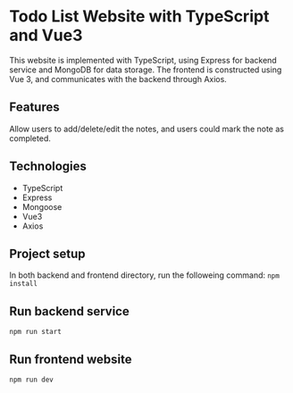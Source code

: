 # Todo List Website with TypeScript and Vue3

This website is implemented with TypeScript, using Express for backend service and MongoDB for data storage. The frontend is constructed using Vue 3, and communicates with the backend through Axios.

## Features

Allow users to add/delete/edit the notes, and users could mark the note as completed.

## Technologies

- TypeScript
- Express
- Mongoose
- Vue3
- Axios

## Project setup

In both backend and frontend directory, run the followeing command:
`npm install`

## Run backend service

`npm run start`

## Run frontend website

`npm run dev`
